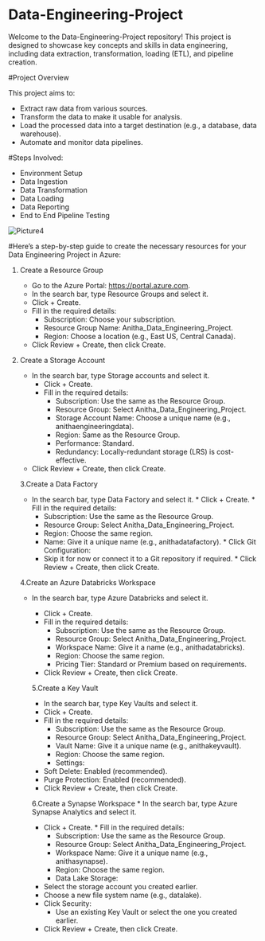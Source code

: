 # Data-Engineering-Project

  Welcome to the Data-Engineering-Project repository! This project is designed to showcase key concepts and skills in data engineering, including data extraction, transformation, loading (ETL), and pipeline creation.

#Project Overview

  This project aims to:

   * Extract raw data from various sources.
   * Transform the data to make it usable for analysis.
   * Load the processed data into a target destination (e.g., a database, data warehouse).
   *  Automate and monitor data pipelines.

  #Steps Involved:
   * Environment Setup
   * Data Ingestion
   * Data Transformation
   * Data Loading
   * Data Reporting
   * End to End Pipeline Testing

![Picture4](https://github.com/user-attachments/assets/1c955a06-7dbc-4dde-a6e4-6e6043612f9e)

#Here’s a step-by-step guide to create the necessary resources for your Data Engineering Project in Azure:

  1. Create a Resource Group
	   * Go to the Azure Portal: https://portal.azure.com.
     * In the search bar, type Resource Groups and select it.
  	 * Click + Create.
      *	Fill in the required details:
        *	Subscription: Choose your subscription.
        *	Resource Group Name: Anitha_Data_Engineering_Project.
        *	Region: Choose a location (e.g., East US, Central Canada).
 	   * Click Review + Create, then click Create.

  2. Create a Storage Account
      *	In the search bar, type Storage accounts and select it.
        *	Click + Create.
        *	Fill in the required details:
            *	Subscription: Use the same as the Resource Group.
            *	Resource Group: Select Anitha_Data_Engineering_Project.
            *	Storage Account Name: Choose a unique name (e.g., anithaengineeringdata).
            *	Region: Same as the Resource Group.
            *	Performance: Standard.
            *	Redundancy: Locally-redundant storage (LRS) is cost-effective.
      *	Click Review + Create, then click Create.
        
	 3.Create a Data Factory
       *	In the search bar, type Data Factory and select it.
         *	Click + Create.
         *	Fill in the required details:
              *	Subscription: Use the same as the Resource Group.
              *	Resource Group: Select Anitha_Data_Engineering_Project.
              *	Region: Choose the same region.
              *	Name: Give it a unique name (e.g., anithadatafactory).
         *	Click Git Configuration:
            *	Skip it for now or connect it to a Git repository if required.
         *	Click Review + Create, then click Create.

	   4.Create an Azure Databricks Workspace
        * In the search bar, type Azure Databricks and select it.
           * Click + Create.
           * Fill in the required details:
               * Subscription: Use the same as the Resource Group.
              *	Resource Group: Select Anitha_Data_Engineering_Project.
              *	Workspace Name: Give it a name (e.g., anithadatabricks).
              *	Region: Choose the same region.
              *	Pricing Tier: Standard or Premium based on requirements.
           *	Click Review + Create, then click Create.
 
     	  5.Create a Key Vault
         	 * In the search bar, type Key Vaults and select it.
            *	Click + Create.
            *	Fill in the required details:
                *	Subscription: Use the same as the Resource Group.
                *	Resource Group: Select Anitha_Data_Engineering_Project.
                *	Vault Name: Give it a unique name (e.g., anithakeyvault).
                *	Region: Choose the same region.
                *	Settings:
            *	Soft Delete: Enabled (recommended).
            *	Purge Protection: Enabled (recommended).
            *	Click Review + Create, then click Create.
 
    	  6.Create a Synapse Workspace
     				 *	In the search bar, type Azure Synapse Analytics and select it.
             *	Click + Create.
              *	Fill in the required details:
                *	Subscription: Use the same as the Resource Group.
                *	Resource Group: Select Anitha_Data_Engineering_Project.
                *	Workspace Name: Give it a unique name (e.g., anithasynapse).
                *	Region: Choose the same region.
                *	Data Lake Storage:
            *	Select the storage account you created earlier.
            *	Choose a new file system name (e.g., datalake).
            *	Click Security:
                *	Use an existing Key Vault or select the one you created earlier.
            *	Click Review + Create, then click Create.
